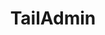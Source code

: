 ---
title: 'TailAdmin'
description: 'Open-Source Tailwind CSS Admin Dashboard Template'
link: 'https://tailadmin.com/'
imageURL: 'https://res.cloudinary.com/dc6mrv5cb/image/upload/v1716201703/personal-resources/ui-stuff/tailadmin.com__omtrae.png'
---